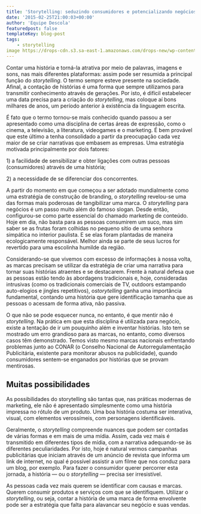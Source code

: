 ```yaml
---
title: 'Storytelling: seduzindo consumidores e potencializando negócios'
date: '2015-02-25T21:00:03+00:00'
author: 'Equipe Descola'
featuredpost: false
templateKey: blog-post
tags:
    - storytelling
image https://drops-cdn.s3.sa-east-1.amazonaws.com/drops-new/wp-content/uploads/2015/02/25210003/poder-do-storytelling-150x150.jpg
---
```

Contar uma história e torná-la atrativa por meio de palavras, imagens e sons, nas mais diferentes plataformas: assim pode ser resumida a principal função do *storytelling*. O termo sempre esteve presente na sociedade. Afinal, a contação de histórias é uma forma que sempre utilizamos para transmitir conhecimento através de gerações. Por isto, é difícil estabelecer uma data precisa para a criação do *storytelling*, mas coloque aí bons milhares de anos, um período anterior à existência da linguagem escrita.

É fato que o termo tornou-se mais conhecido quando passou a ser apresentado como uma disciplina de certas áreas de expressão, como o cinema, a televisão, a literatura, videogames e o marketing. É bem provável que este último a tenha consolidado a partir da preocupação cada vez maior de se criar narrativas que embasem as empresas. Uma estratégia motivada principalmente por dois fatores:

1\) a facilidade de sensibilizar e obter ligações com outras pessoas (consumidores) através de uma história;

2\) a necessidade de se diferenciar dos concorrentes.

A partir do momento em que começou a ser adotado mundialmente como uma estratégia de construção de branding, o *storytelling* revelou-se uma das formas mais poderosas de tangibilizar uma marca. O *storytelling* para negócios é um passo muito além do famoso slogan. Desde então, configurou-se como parte essencial do chamado marketing de conteúdo. Hoje em dia, não basta para as pessoas consumirem um suco, mas sim saber se as frutas foram colhidas no pequeno sítio de uma senhora simpática no interior paulista. E se elas foram plantadas de maneira ecologicamente responsável. Melhor ainda se parte de seus lucros for revertido para uma escolinha humilde da região.

Considerando-se que vivemos com excesso de informações à nossa volta, as marcas precisam se utilizar da estratégia de criar uma narrativa para tornar suas histórias atraentes e se destacarem. Frente à natural defesa que as pessoas estão tendo às abordagens tradicionais e, hoje, consideradas intrusivas (como os tradicionais comerciais de TV, outdoors estampando auto-elogios e jingles repetitivos), o*storytelling* ganha uma importância fundamental, contando uma história que gere identificação tamanha que as pessoas o acessam de forma ativa, não passiva.

O que não se pode esquecer nunca, no entanto, é que mentir não é *storytelling*. Na prática em que esta disciplina é utilizada para negócio, existe a tentação de ir um pouquinho além e inventar histórias. Isto tem se mostrado um erro grandioso para as marcas, no entanto, como diversos casos têm demonstrado. Temos visto mesmo marcas nacionais enfrentando problemas junto ao CONAR (o Conselho Nacional de Autorregulamentação Publicitária, existente para monitorar abusos na publicidade), quando consumidores sentem-se enganados por histórias que se provam mentirosas.

**Muitas possibilidades**
-------------------------

As possibilidades do storytelling são tantas que, nas práticas modernas de marketing, ele não é apresentado simplesmente como uma história impressa no rótulo de um produto. Uma boa história costuma ser interativa, visual, com elementos verossímeis, com personagens identificáveis.

Geralmente, o *storytelling* compreende nuances que podem ser contadas de várias formas e em mais de uma mídia. Assim, cada vez mais é transmitido em diferentes tipos de mídia, com a narrativa adequando-se às diferentes peculiaridades. Por isto, hoje é natural vermos campanhas publicitárias que iniciam através de um anúncio de revista que informa um link de internet, no qual é possível assistir a um filme que nos conduz para um blog, por exemplo. Para fazer o consumidor querer percorrer esta jornada, a história — ou o *storytelling* — precisa ser irresistível.

As pessoas cada vez mais querem se identificar com causas e marcas. Querem consumir produtos e serviços com que se identifiquem. Utilizar o *storytelling*, ou seja, contar a história de uma marca de forma envolvente pode ser a estratégia que falta para alavancar seu negócio e suas vendas.